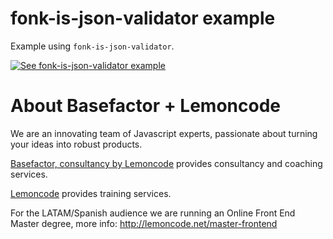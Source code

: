 # fonk-is-json-validator example

Example using `fonk-is-json-validator`.

[![See fonk-is-json-validator example](https://codesandbox.io/static/img/play-codesandbox.svg)](https://codesandbox.io/s/github/lemoncode/fonk-is-json-validator/tree/master/examples/js)

# About Basefactor + Lemoncode

We are an innovating team of Javascript experts, passionate about turning your ideas into robust products.

[Basefactor, consultancy by Lemoncode](http://www.basefactor.com) provides consultancy and coaching services.

[Lemoncode](http://lemoncode.net/services/en/#en-home) provides training services.

For the LATAM/Spanish audience we are running an Online Front End Master degree, more info: http://lemoncode.net/master-frontend

